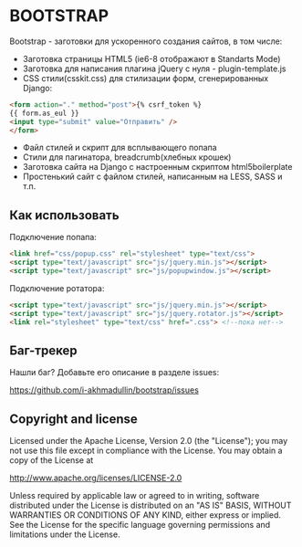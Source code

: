 BOOTSTRAP
=================

Bootstrap - заготовки для ускоренного создания сайтов, в том числе:

* Заготовка страницы HTML5 (ie6-8 отображают в Standarts Mode)
* Заготовка для написания плагина jQuery с нуля - plugin-template.js
* CSS cтили(csskit.css) для стилизации форм, сгенерированных Django:

``` html
<form action="." method="post">{% csrf_token %}
{{ form.as_eul }}
<input type="submit" value="Отправить" />
</form>
```

* Файл стилей и скрипт для всплывающего попапа
* Стили для пагинатора, breadcrumb(хлебных крошек)
* Заготовка сайта на Django с настроенным скриптом html5boilerplate
* Простенький сайт с файлом стилей, написанным на LESS, SASS и т.п.

Как использовать
-----

Подключение попапа:

``` html
<link href="css/popup.css" rel="stylesheet" type="text/css">
<script type="text/javascript" src="js/jquery.min.js"></script>
<script type="text/javascript" src="js/popupwindow.js"></script>
```

Подключение ротатора:

``` html
<script type="text/javascript" src="js/jquery.min.js"></script>
<script type="text/javascript" src="js/jquery.rotator.js"></script>
<link rel="stylesheet" type="text/css" href=".css"> <!--пока нет-->
```

Баг-трекер
-----------

Нашли баг? Добавьте его описание в разделе issues:

https://github.com/i-akhmadullin/bootstrap/issues


Copyright and license
---------------------

Licensed under the Apache License, Version 2.0 (the "License"); you may not
use this file except in compliance with the License. You may obtain a copy of
the License at

http://www.apache.org/licenses/LICENSE-2.0

Unless required by applicable law or agreed to in writing, software
distributed under the License is distributed on an "AS IS" BASIS, WITHOUT
WARRANTIES OR CONDITIONS OF ANY KIND, either express or implied. See the
License for the specific language governing permissions and limitations under
the License.